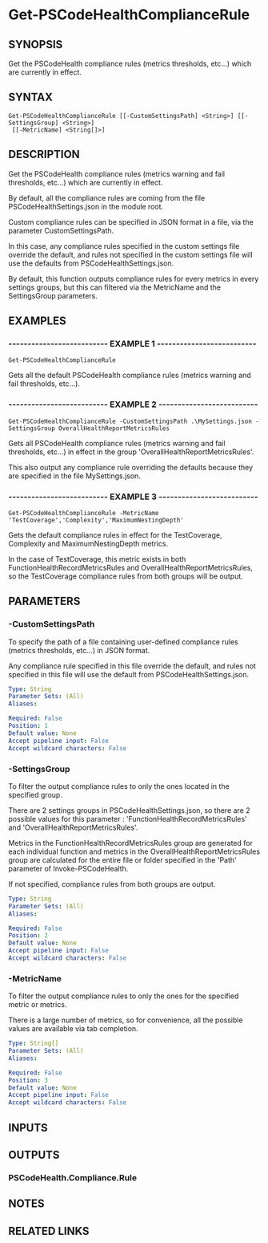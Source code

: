 # Get-PSCodeHealthComplianceRule

## SYNOPSIS
Get the PSCodeHealth compliance rules (metrics thresholds, etc...) which are currently in effect.

## SYNTAX

```
Get-PSCodeHealthComplianceRule [[-CustomSettingsPath] <String>] [[-SettingsGroup] <String>]
 [[-MetricName] <String[]>]
```

## DESCRIPTION
Get the PSCodeHealth compliance rules (metrics warning and fail thresholds, etc...) which are currently in effect.
 
By default, all the compliance rules are coming from the file PSCodeHealthSettings.json in the module root.
 

Custom compliance rules can be specified in JSON format in a file, via the parameter CustomSettingsPath.
 
In this case, any compliance rules specified in the custom settings file override the default, and rules not specified in the custom settings file will use the defaults from PSCodeHealthSettings.json.
 

By default, this function outputs compliance rules for every metrics in every settings groups, but this can filtered via the MetricName and the SettingsGroup parameters.

## EXAMPLES

### -------------------------- EXAMPLE 1 --------------------------
```
Get-PSCodeHealthComplianceRule
```

Gets all the default PSCodeHealth compliance rules (metrics warning and fail thresholds, etc...).

### -------------------------- EXAMPLE 2 --------------------------
```
Get-PSCodeHealthComplianceRule -CustomSettingsPath .\MySettings.json -SettingsGroup OverallHealthReportMetricsRules
```

Gets all PSCodeHealth compliance rules (metrics warning and fail thresholds, etc...) in effect in the group 'OverallHealthReportMetricsRules'.
 
This also output any compliance rule overriding the defaults because they are specified in the file MySettings.json.

### -------------------------- EXAMPLE 3 --------------------------
```
Get-PSCodeHealthComplianceRule -MetricName 'TestCoverage','Complexity','MaximumNestingDepth'
```

Gets the default compliance rules in effect for the TestCoverage, Complexity and MaximumNestingDepth metrics.
 
In the case of TestCoverage, this metric exists in both FunctionHealthRecordMetricsRules and OverallHealthReportMetricsRules, so the TestCoverage compliance rules from both groups will be output.

## PARAMETERS

### -CustomSettingsPath
To specify the path of a file containing user-defined compliance rules (metrics thresholds, etc...) in JSON format.
 
Any compliance rule specified in this file override the default, and rules not specified in this file will use the default from PSCodeHealthSettings.json.

```yaml
Type: String
Parameter Sets: (All)
Aliases: 

Required: False
Position: 1
Default value: None
Accept pipeline input: False
Accept wildcard characters: False
```

### -SettingsGroup
To filter the output compliance rules to only the ones located in the specified group.
 
There are 2 settings groups in PSCodeHealthSettings.json, so there are 2 possible values for this parameter : 'FunctionHealthRecordMetricsRules' and 'OverallHealthReportMetricsRules'.
 
Metrics in the FunctionHealthRecordMetricsRules group are generated for each individual function and metrics in the OverallHealthReportMetricsRules group are calculated for the entire file or folder specified in the 'Path' parameter of Invoke-PSCodeHealth.
 
If not specified, compliance rules from both groups are output.

```yaml
Type: String
Parameter Sets: (All)
Aliases: 

Required: False
Position: 2
Default value: None
Accept pipeline input: False
Accept wildcard characters: False
```

### -MetricName
To filter the output compliance rules to only the ones for the specified metric or metrics.
 
There is a large number of metrics, so for convenience, all the possible values are available via tab completion.

```yaml
Type: String[]
Parameter Sets: (All)
Aliases: 

Required: False
Position: 3
Default value: None
Accept pipeline input: False
Accept wildcard characters: False
```

## INPUTS

## OUTPUTS

### PSCodeHealth.Compliance.Rule

## NOTES

## RELATED LINKS

